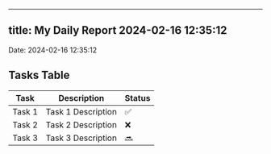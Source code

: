 
---
title: My Daily Report 2024-02-16 12:35:12
---

Date: 2024-02-16 12:35:12

## Tasks Table

| Task | Description | Status |
|------|-------------|--------|
| Task 1 | Task 1 Description | ✅ |
| Task 2 | Task 2 Description | ❌ |
| Task 3 | Task 3 Description | 🔜 |
